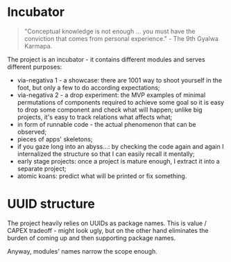 
# Incubator

> "Conceptual knowledge is not enough ... you must have the conviction that comes from personal experience." - The 9th Gyalwa Karmapa.

The project is an incubator - it contains different modules and serves different purposes:

- via-negativa 1 - a showcase: there are 1001 way to shoot yourself in the foot, but only a few to do according expectations;
- via-negativa 2 - a drop experiment: the MVP examples of minimal permutations of components required to achieve some goal so it is easy to drop some component and check what will happen; unlike big projects, it's easy to track relations what affects what;
- in form of runnable code - the actual phenomenon that can be observed;
- pieces of apps' skeletons;
- if you gaze long into an abyss...: by checking the code again and again I internalized the structure so that I can easily recall it mentally;
- early stage projects: once a project is mature enough, I extract it into a separate project;
- atomic koans: predict what will be printed or fix something.

# UUID structure

The project heavily relies on UUIDs as package names. This is value / CAPEX tradeoff - might look ugly, but on the other hand eliminates the burden of coming up and then supporting package names.

Anyway, modules' names narrow the scope enough.
